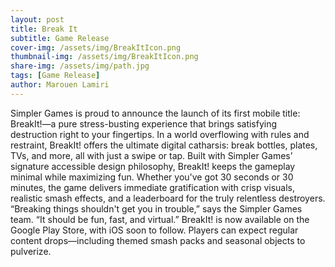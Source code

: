 ```yaml
---
layout: post
title: Break It
subtitle: Game Release
cover-img: /assets/img/BreakItIcon.png
thumbnail-img: /assets/img/BreakItIcon.png
share-img: /assets/img/path.jpg
tags: [Game Release]
author: Marouen Lamiri
---
```


Simpler Games is proud to announce the launch of its first mobile title: BreakIt!—a pure stress-busting experience that brings satisfying destruction right to your fingertips. In a world overflowing with rules and restraint, BreakIt! offers the ultimate digital catharsis: break bottles, plates, TVs, and more, all with just a swipe or tap.
Built with Simpler Games’ signature accessible design philosophy, BreakIt! keeps the gameplay minimal while maximizing fun. Whether you've got 30 seconds or 30 minutes, the game delivers immediate gratification with crisp visuals, realistic smash effects, and a leaderboard for the truly relentless destroyers.
“Breaking things shouldn't get you in trouble,” says the Simpler Games team. “It should be fun, fast, and virtual.”
BreakIt! is now available on the Google Play Store, with iOS soon to follow. Players can expect regular content drops—including themed smash packs and seasonal objects to pulverize.
